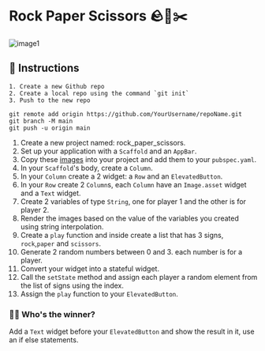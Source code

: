 # Rock Paper Scissors 🪨📑✂️

![image1](https://user-images.githubusercontent.com/84308096/158996521-fc00d552-d4a2-42c1-a2d1-fa97b4a51dbf.gif)

## 🍋 Instructions

```
1. Create a new Github repo
2. Create a local repo using the command `git init`
3. Push to the new repo

git remote add origin https://github.com/YourUsername/repoName.git
git branch -M main
git push -u origin main
```

1. Create a new project named: rock_paper_scissors.
2. Set up your application with a `Scaffold` and an `AppBar`.
3. Copy these [images](https://github.com/JoinCODED/Task-Flutter-Rock-Paper-Scissors/tree/main/assets/images) into your project and add them to your `pubspec.yaml`.
4. In your `Scaffold`'s body, create a `Column`.
5. In your `Column` create a 2 widget: a `Row` and an `ElevatedButton`.
6. In your `Row` create 2 `Column`s, each `Column` have an `Image.asset` widget and a `Text` widget.
7. Create 2 variables of type `String`, one for player 1 and the other is for player 2.
8. Render the images based on the value of the variables you created using string interpolation.
9. Create a `play` function and inside create a list that has 3 signs, `rock`,`paper` and `scissors`.
10. Generate 2 random numbers between 0 and 3. each number is for a player.
11. Convert your widget into a stateful widget.
12. Call the `setState` method and assign each player a random element from the list of signs using the index.
13. Assign the `play` function to your `ElevatedButton`.

### 🤼‍♂️ Who's the winner?

Add a `Text` widget before your `ElevatedButton` and show the result in it, use an if else statements.
